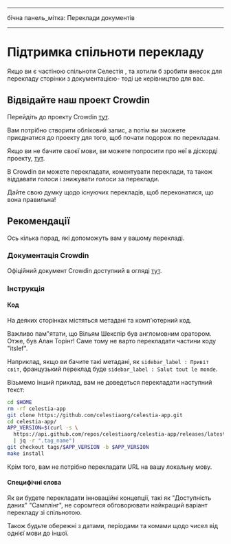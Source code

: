 - - -
бічна панель_мітка: Переклади  документів
- - -

# Підтримка спільноти перекладу

Якщо ви є частіною  спільноти Селестія , та хотили б зробити внесок для перекладу сторінки з документацією-  тоді це керівництво для вас.

## Відвідайте наш проект Crowdin

Перейдіть до проекту Crowdin [тут](https://crowdin.com/project/celestia-docs).

Вам потрібно створити обліковий запис, а потім ви зможете приєднатися до проекту для того, щоб почати подорож по перекладам.

Якщо ви не бачите своєї мови, ви можете попросити про неї в діскорді проекту, [тут](https://discord.gg/celestiacommunity).

В Crowdin ви можете перекладати, коментувати переклади, та також віддавати голоси і знижувати голоси за переклади.

Дайте свою думку щодо існуючих перекладів, щоб переконатися, що вона правильна!

## Рекомендації

Ось кілька порад, які допоможуть вам у вашому перекладі.

### Документація Crowdin

Офіційний документ Crowdin доступний в огляді [тут](https://support.crowdin.com/online-editor).

### Інструкція

#### Код

На деяких сторінках містяться метадані та комп'ютерний код.

Важливо пам"ятати, що Вільям Шекспір був англомовним оратором. Отже, був Алан Торінг! Саме тому не варто перекладати частини коду "itslef".

Наприклад, якщо ви бачите такі метадані, як `sidebar_label : Привіт світ`, французький переклад буде `sidebar_label : Salut tout le monde`.

Візьмемо інший приклад, вам не доведеться перекладати наступний текст:

```sh
cd $HOME
rm -rf celestia-app
git clone https://github.com/celestiaorg/celestia-app.git
cd celestia-app/
APP_VERSION=$(curl -s \
  https://api.github.com/repos/celestiaorg/celestia-app/releases/latest \
  | jq -r ".tag_name")
git checkout tags/$APP_VERSION -b $APP_VERSION
make install
```

Крім того, вам не потрібно перекладати URL на вашу локальну мову.

#### Специфічні слова

Як ви будете перекладати інноваційні концепції, такі як "Доступність даних" "Самплінг", не соромтеся обговорювати найкращий варіант перекладу зі спільнотою.

Також будьте обережні з датами, періодами та комами щодо чисел від однієї мови до іншої.
